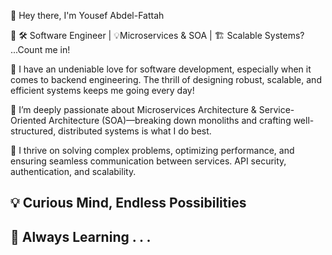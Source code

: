 👋 Hey there, I'm Yousef Abdel-Fattah

🔹 🛠️ Software Engineer | 💡Microservices & SOA  | 🏗️ Scalable Systems? ...Count me in!

💙 I have an undeniable love for software development, especially when it comes to backend engineering. The thrill of designing robust, scalable, and efficient systems keeps me going every day!

🔹 I’m deeply passionate about Microservices Architecture & Service-Oriented Architecture (SOA)—breaking down monoliths and crafting well-structured, distributed systems is what I do best.

🔹 I thrive on solving complex problems, optimizing performance, and ensuring seamless communication between services. API security, authentication, and scalability.

<h2>💡 Curious Mind, Endless Possibilities</h2>
<h2>🌱 Always Learning . . . </h2>
